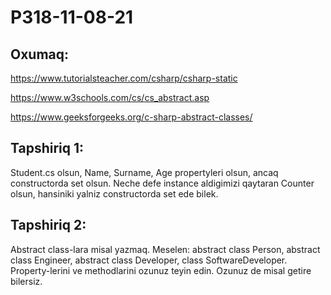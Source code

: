 # P318-11-08-21

## Oxumaq:

https://www.tutorialsteacher.com/csharp/csharp-static

https://www.w3schools.com/cs/cs_abstract.asp

https://www.geeksforgeeks.org/c-sharp-abstract-classes/

## Tapshiriq 1:

Student.cs olsun, Name, Surname, Age propertyleri olsun, ancaq constructorda set olsun. Neche defe instance aldigimizi qaytaran Counter olsun, hansiniki yalniz constructorda set ede bilek.

## Tapshiriq 2:

Abstract class-lara misal yazmaq. Meselen: abstract class Person, abstract class Engineer, abstract class Developer, class SoftwareDeveloper. Property-lerini ve methodlarini ozunuz teyin edin. Ozunuz de misal getire bilersiz.
